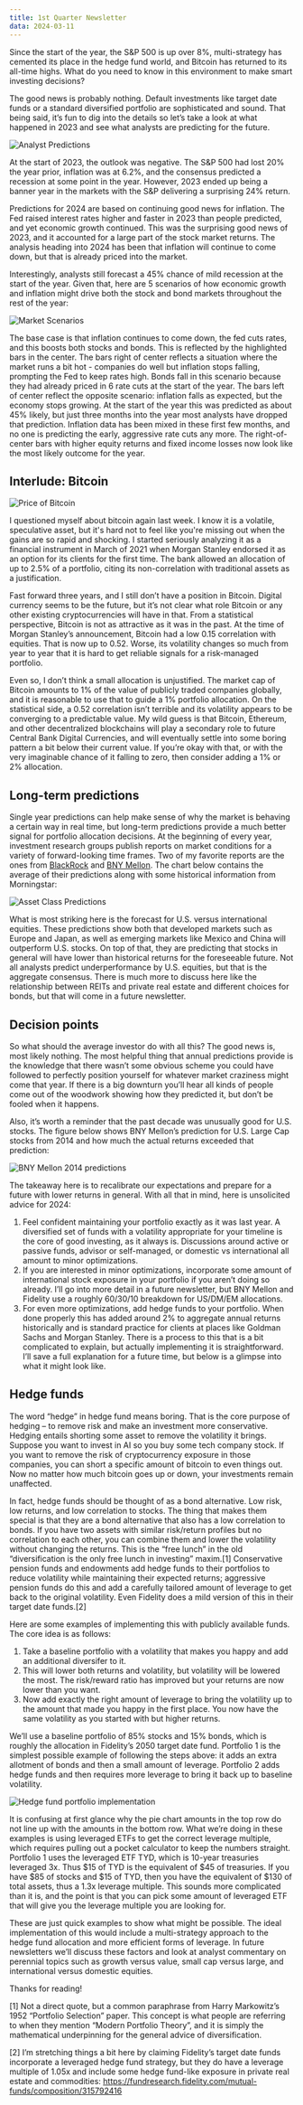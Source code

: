 ```yaml
---
title: 1st Quarter Newsletter
data: 2024-03-11
---
```


Since the start of the year, the S&P 500 is up over 8%, multi-strategy has cemented its place in the hedge fund world, and Bitcoin has returned to its all-time highs. What do you need to know in this environment to make smart investing decisions?  

The good news is probably nothing. Default investments like target date funds or a standard diversified portfolio are sophisticated and sound. That being said, it’s fun to dig into the details so let’s take a look at what happened in 2023 and see what analysts are predicting for the future.

![Analyst Predictions](analyst_predictions.png)

At the start of 2023, the outlook was negative. The S&P 500 had lost 20% the year prior, inflation was at 6.2%, and the consensus predicted a recession at some point in the year. However, 2023 ended up being a banner year in the markets with the S&P delivering a surprising 24% return.  

Predictions for 2024 are based on continuing good news for inflation. The Fed raised interest rates higher and faster in 2023 than people predicted, and yet economic growth continued. This was the surprising good news of 2023, and it accounted for a large part of the stock market returns. The analysis heading into 2024 has been that inflation will continue to come down, but that is already priced into the market.  

Interestingly, analysts still forecast a 45% chance of mild recession at the start of the year. Given that, here are 5 scenarios of how economic growth and inflation might drive both the stock and bond markets throughout the rest of the year:

![Market Scenarios](market_scenarios.png)

The base case is that inflation continues to come down, the fed cuts rates, and this boosts both stocks and bonds. This is reflected by the highlighted bars in the center. The bars right of center reflects a situation where the market runs a bit hot - companies do well but inflation stops falling, prompting the Fed to keep rates high. Bonds fall in this scenario because they had already priced in 6 rate cuts at the start of the year. The bars left of center reflect the opposite scenario: inflation falls as expected, but the economy stops growing. At the start of the year this was predicted as about 45% likely, but just three months into the year most analysts have dropped that prediction. Inflation data has been mixed in these first few months, and no one is predicting the early, aggressive rate cuts any more. The right-of-center bars with higher equity returns and fixed income losses now look like the most likely outcome for the year. 

## Interlude: Bitcoin

![Price of Bitcoin](price_of_bitcoin.png)

I questioned myself about bitcoin again last week. I know it is a volatile, speculative asset, but it's hard not to feel like you're missing out when the gains are so rapid and shocking. I started seriously analyzing it as a financial instrument in March of 2021 when Morgan Stanley endorsed it as an option for its clients for the first time. The bank allowed an allocation of up to 2.5% of a portfolio, citing its non-correlation with traditional assets as a justification.  

Fast forward three years, and I still don’t have a position in Bitcoin. Digital currency seems to be the future, but it’s not clear what role Bitcoin or any other existing cryptocurrencies will have in that. From a statistical perspective, Bitcoin is not as attractive as it was in the past. At the time of Morgan Stanley’s announcement, Bitcoin had a low 0.15 correlation with equities. That is now up to 0.52. Worse, its volatility changes so much from year to year that it is hard to get reliable signals for a risk-managed portfolio.  

Even so, I don’t think a small allocation is unjustified. The market cap of Bitcoin amounts to 1% of the value of publicly traded companies globally, and it is reasonable to use that to guide a 1% portfolio allocation. On the statistical side, a 0.52 correlation isn’t terrible and its volatility appears to be converging to a predictable value. My wild guess is that Bitcoin, Ethereum, and other decentralized blockchains will play a secondary role to future Central Bank Digital Currencies, and will eventually settle into some boring pattern a bit below their current value. If you’re okay with that, or with the very imaginable chance of it falling to zero, then consider adding a 1% or 2% allocation.  

## Long-term predictions

Single year predictions can help make sense of why the market is behaving a certain way in real time, but long-term predictions provide a much better signal for portfolio allocation decisions. At the beginning of every year, investment research groups publish reports on market conditions for a variety of forward-looking time frames. Two of my favorite reports are the ones from [BlackRock](https://www.blackrock.com/institutions/en-us/insights/charts/capital-market-assumptions#assumptions) and [BNY Mellon](https://www.bnymellonwealth.com/insights/2024-capital-market-assumptions-the-path-to-normalization.html). The chart below contains the average of their predictions along with some historical information from Morningstar: 

![Asset Class Predictions](asset_class_predictions.png)

What is most striking here is the forecast for U.S. versus international equities. These predictions show both that developed markets such as Europe and Japan, as well as emerging markets like Mexico and China will outperform U.S. stocks. On top of that, they are predicting that stocks in general will have lower than historical returns for the foreseeable future. Not all analysts predict underperformance by U.S. equities, but that is the aggregate consensus. There is much more to discuss here like the relationship between REITs and private real estate and different choices for bonds, but that will come in a future newsletter.  

## Decision points

So what should the average investor do with all this? The good news is, most likely nothing. The most helpful thing that annual predictions provide is the knowledge that there wasn’t some obvious scheme you could have followed to perfectly position yourself for whatever market craziness might come that year. If there is a big downturn you’ll hear all kinds of people come out of the woodwork showing how they predicted it, but don’t be fooled when it happens.  

Also, it’s worth a reminder that the past decade was unusually good for U.S. stocks. The figure below shows BNY Mellon’s prediction for U.S. Large Cap stocks from 2014 and how much the actual returns exceeded that prediction:

![BNY Mellon 2014 predictions](bny_mellon_2014_predictions.png)

The takeaway here is to recalibrate our expectations and prepare for a future with lower returns in general. With all that in mind, here is unsolicited advice for 2024:  

1.	Feel confident maintaining your portfolio exactly as it was last year. A diversified set of funds with a volatility appropriate for your timeline is the core of good investing, as it always is. Discussions around active or passive funds, advisor or self-managed, or domestic vs international all amount to minor optimizations.  
2.	If you are interested in minor optimizations, incorporate some amount of international stock exposure in your portfolio if you aren’t doing so already. I’ll go into more detail in a future newsletter, but BNY Mellon and Fidelity use a roughly 60/30/10 breakdown for US/DM/EM allocations.  
3.	For even more optimizations, add hedge funds to your portfolio. When done properly this has added around 2% to aggregate annual returns historically and is standard practice for clients at places like Goldman Sachs and Morgan Stanley. There is a process to this that is a bit complicated to explain, but actually implementing it is straightforward. I’ll save a full explanation for a future time, but below is a glimpse into what it might look like.  

## Hedge funds

The word “hedge” in hedge fund means boring. That is the core purpose of hedging – to remove risk and make an investment more conservative. Hedging entails shorting some asset to remove the volatility it brings. Suppose you want to invest in AI so you buy some tech company stock. If you want to remove the risk of cryptocurrency exposure in those companies, you can short a specific amount of bitcoin to even things out. Now no matter how much bitcoin goes up or down, your investments remain unaffected.  

In fact, hedge funds should be thought of as a bond alternative. Low risk, low returns, and low correlation to stocks. The thing that makes them special is that they are a bond alternative that also has a low correlation to bonds. If you have two assets with similar risk/return profiles but no correlation to each other, you can combine them and lower the volatility without changing the returns. This is the “free lunch” in the old “diversification is the only free lunch in investing” maxim.[1] Conservative pension funds and endowments add hedge funds to their portfolios to reduce volatility while maintaining their expected returns; aggressive pension funds do this and add a carefully tailored amount of leverage to get back to the original volatility. Even Fidelity does a mild version of this in their target date funds.[2]

Here are some examples of implementing this with publicly available funds. The core idea is as follows:  
1.	Take a baseline portfolio with a volatility that makes you happy and add an additional diversifer to it.  
2.	This will lower both returns and volatility, but volatility will be lowered the most. The risk/reward ratio has improved but your returns are now lower than you want.  
3.	Now add exactly the right amount of leverage to bring the volatility up to the amount that made you happy in the first place. You now have the same volatility as you started with but higher returns.  

We’ll use a baseline portfolio of 85% stocks and 15% bonds, which is roughly the allocation in Fidelity’s 2050 target date fund. Portfolio 1 is the simplest possible example of following the steps above: it adds an extra allotment of bonds and then a small amount of leverage. Portfolio 2 adds hedge funds and then requires more leverage to bring it back up to baseline volatility.  

![Hedge fund portfolio implementation](hedge_fund_portfolio_implementation.png)

It is confusing at first glance why the pie chart amounts in the top row do not line up with the amounts in the bottom row. What we’re doing in these examples is using leveraged ETFs to get the correct leverage multiple, which requires pulling out a pocket calculator to keep the numbers straight. Portfolio 1 uses the leveraged ETF TYD, which is 10-year treasuries leveraged 3x. Thus $15 of TYD is the equivalent of $45 of treasuries. If you have $85 of stocks and $15 of TYD, then you have the equivalent of $130 of total assets, thus a 1.3x leverage multiple. This sounds more complicated than it is, and the point is that you can pick some amount of leveraged ETF that will give you the leverage multiple you are looking for.  

These are just quick examples to show what might be possible. The ideal implementation of this would include a multi-strategy approach to the hedge fund allocation and more efficient forms of leverage. In future newsletters we’ll discuss these factors and look at analyst commentary on perennial topics such as growth versus value, small cap versus large, and international versus domestic equities.  

Thanks for reading!  




[1] Not a direct quote, but a common paraphrase from Harry Markowitz’s 1952 “Portfolio Selection” paper. This concept is what people are referring to when they mention “Modern Portfolio Theory”, and it is simply the mathematical underpinning for the general advice of diversification.  

[2] I’m stretching things a bit here by claiming Fidelity’s target date funds incorporate a leveraged hedge fund strategy, but they do have a leverage multiple of 1.05x and include some hedge fund-like exposure in private real estate and commodities: https://fundresearch.fidelity.com/mutual-funds/composition/315792416
